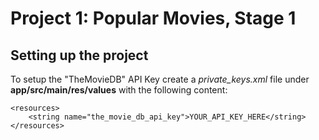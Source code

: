 # Project 1: Popular Movies, Stage 1

## Setting up the project

To setup the "TheMovieDB" API Key create a *private_keys.xml* file under **app/src/main/res/values** with the following content:

```
<resources>
    <string name="the_movie_db_api_key">YOUR_API_KEY_HERE</string>
</resources>
```
